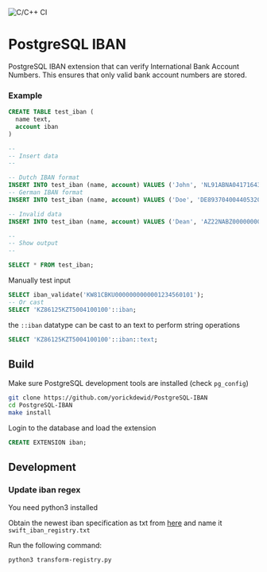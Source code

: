 ![C/C++ CI](https://github.com/yorickdewid/PostgreSQL-IBAN/workflows/C/C++%20CI/badge.svg)

# PostgreSQL IBAN
PostgreSQL IBAN extension that can verify International Bank Account Numbers.
This ensures that only valid bank account numbers are stored. 

### Example
```sql
CREATE TABLE test_iban (
  name text,
  account iban
)

--
-- Insert data
--

-- Dutch IBAN format
INSERT INTO test_iban (name, account) VALUES ('John', 'NL91ABNA0417164300');
-- German IBAN format
INSERT INTO test_iban (name, account) VALUES ('Doe', 'DE89370400440532013000');

-- Invalid data
INSERT INTO test_iban (name, account) VALUES ('Dean', 'AZ22NABZ00000000137010001944');

--
-- Show output
--

SELECT * FROM test_iban;

```

Manually test input
```sql
SELECT iban_validate('KW81CBKU0000000000001234560101');
-- Or cast
SELECT 'KZ86125KZT5004100100'::iban;
```

the `::iban` datatype can be cast to an text to perform string operations
```sql
SELECT 'KZ86125KZT5004100100'::iban::text;
```

## Build

Make sure PostgreSQL development tools are installed (check `pg_config`)

```bash
git clone https://github.com/yorickdewid/PostgreSQL-IBAN
cd PostgreSQL-IBAN
make install
```

Login to the database and load the extension

```sql
CREATE EXTENSION iban;
```

## Development

### Update iban regex

You need python3 installed

Obtain the newest iban specification as txt from [here](https://www.swift.com/node/11971) and name it `swift_iban_registry.txt`

Run the following command:

```
python3 transform-registry.py
```